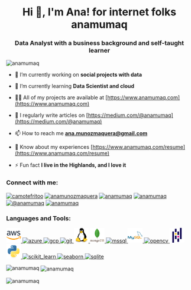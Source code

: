 <h1 align="center">Hi 👋, I'm Ana! for internet folks anamumaq</h1>
<h3 align="center">Data Analyst with a business background and self-taught learner</h3>

<p align="left"> <img src="https://komarev.com/ghpvc/?username=anamumaq&label=Profile%20views&color=0e75b6&style=flat" alt="anamumaq" /> </p>

- 🔭 I’m currently working on **social projects with data**

- 🌱 I’m currently learning **Data Scientist and cloud**

- 👨‍💻 All of my projects are available at [https://www.anamumaq.com](https://www.anamumaq.com)

- 📝 I regularly write articles on [https://medium.com/@anamumaq](https://medium.com/@anamumaq)

- 📫 How to reach me **ana.munozmaquera@gmail.com**

- 📄 Know about my experiences [https://www.anamumaq.com/resume](https://www.anamumaq.com/resume)

- ⚡ Fun fact **I live in the Highlands, and I love it**


<h3 align="left">Connect with me:</h3>
<p align="left">
<a href="https://twitter.com/camotefritoo" target="blank"><img align="center" src="https://raw.githubusercontent.com/rahuldkjain/github-profile-readme-generator/master/src/images/icons/Social/twitter.svg" alt="camotefritoo" height="30" width="40" /></a>
<a href="https://linkedin.com/in/anamunozmaquera" target="blank"><img align="center" src="https://raw.githubusercontent.com/rahuldkjain/github-profile-readme-generator/master/src/images/icons/Social/linked-in-alt.svg" alt="anamunozmaquera" height="30" width="40" /></a>
<a href="https://kaggle.com/anamumaq" target="blank"><img align="center" src="https://raw.githubusercontent.com/rahuldkjain/github-profile-readme-generator/master/src/images/icons/Social/kaggle.svg" alt="anamumaq" height="30" width="40" /></a>
<a href="https://instagram.com/anamumaq" target="blank"><img align="center" src="https://raw.githubusercontent.com/rahuldkjain/github-profile-readme-generator/master/src/images/icons/Social/instagram.svg" alt="anamumaq" height="30" width="40" /></a>
<a href="https://medium.com/@anamumaq" target="blank"><img align="center" src="https://raw.githubusercontent.com/rahuldkjain/github-profile-readme-generator/master/src/images/icons/Social/medium.svg" alt="@anamumaq" height="30" width="40" /></a>
<a href="https://www.youtube.com/c/anamumaq" target="blank"><img align="center" src="https://raw.githubusercontent.com/rahuldkjain/github-profile-readme-generator/master/src/images/icons/Social/youtube.svg" alt="anamumaq" height="30" width="40" /></a>
</p>

<h3 align="left">Languages and Tools:</h3>
<p align="left"> <a href="https://aws.amazon.com" target="_blank" rel="noreferrer"> <img src="https://raw.githubusercontent.com/devicons/devicon/master/icons/amazonwebservices/amazonwebservices-original-wordmark.svg" alt="aws" width="40" height="40"/> </a> <a href="https://azure.microsoft.com/en-in/" target="_blank" rel="noreferrer"> <img src="https://www.vectorlogo.zone/logos/microsoft_azure/microsoft_azure-icon.svg" alt="azure" width="40" height="40"/> </a> <a href="https://cloud.google.com" target="_blank" rel="noreferrer"> <img src="https://www.vectorlogo.zone/logos/google_cloud/google_cloud-icon.svg" alt="gcp" width="40" height="40"/> </a> <a href="https://git-scm.com/" target="_blank" rel="noreferrer"> <img src="https://www.vectorlogo.zone/logos/git-scm/git-scm-icon.svg" alt="git" width="40" height="40"/> </a> <a href="https://www.linux.org/" target="_blank" rel="noreferrer"> <img src="https://raw.githubusercontent.com/devicons/devicon/master/icons/linux/linux-original.svg" alt="linux" width="40" height="40"/> </a> <a href="https://www.mongodb.com/" target="_blank" rel="noreferrer"> <img src="https://raw.githubusercontent.com/devicons/devicon/master/icons/mongodb/mongodb-original-wordmark.svg" alt="mongodb" width="40" height="40"/> </a> <a href="https://www.microsoft.com/en-us/sql-server" target="_blank" rel="noreferrer"> <img src="https://www.svgrepo.com/show/303229/microsoft-sql-server-logo.svg" alt="mssql" width="40" height="40"/> </a> <a href="https://www.mysql.com/" target="_blank" rel="noreferrer"> <img src="https://raw.githubusercontent.com/devicons/devicon/master/icons/mysql/mysql-original-wordmark.svg" alt="mysql" width="40" height="40"/> </a> <a href="https://opencv.org/" target="_blank" rel="noreferrer"> <img src="https://www.vectorlogo.zone/logos/opencv/opencv-icon.svg" alt="opencv" width="40" height="40"/> </a> <a href="https://pandas.pydata.org/" target="_blank" rel="noreferrer"> <img src="https://raw.githubusercontent.com/devicons/devicon/2ae2a900d2f041da66e950e4d48052658d850630/icons/pandas/pandas-original.svg" alt="pandas" width="40" height="40"/> </a> <a href="https://www.python.org" target="_blank" rel="noreferrer"> <img src="https://raw.githubusercontent.com/devicons/devicon/master/icons/python/python-original.svg" alt="python" width="40" height="40"/> </a> <a href="https://scikit-learn.org/" target="_blank" rel="noreferrer"> <img src="https://upload.wikimedia.org/wikipedia/commons/0/05/Scikit_learn_logo_small.svg" alt="scikit_learn" width="40" height="40"/> </a> <a href="https://seaborn.pydata.org/" target="_blank" rel="noreferrer"> <img src="https://seaborn.pydata.org/_images/logo-mark-lightbg.svg" alt="seaborn" width="40" height="40"/> </a> <a href="https://www.sqlite.org/" target="_blank" rel="noreferrer"> <img src="https://www.vectorlogo.zone/logos/sqlite/sqlite-icon.svg" alt="sqlite" width="40" height="40"/> </a> </p>

<p><img align="left" src="https://github-readme-stats.vercel.app/api/top-langs?username=anamumaq&show_icons=true&locale=en&layout=compact" alt="anamumaq" /></p>

<p>&nbsp;<img align="center" src="https://github-readme-stats.vercel.app/api?username=anamumaq&show_icons=true&locale=en" alt="anamumaq" /></p>

<p><img align="center" src="https://github-readme-streak-stats.herokuapp.com/?user=anamumaq&" alt="anamumaq" /></p>
